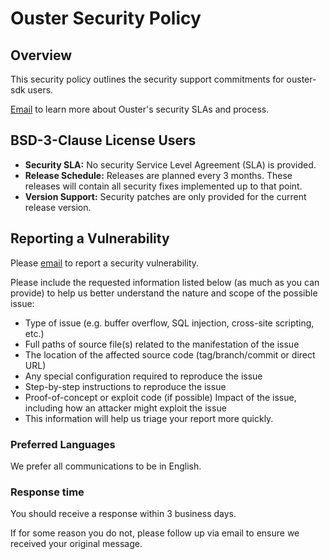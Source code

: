 # Ouster Security Policy

## Overview

This security policy outlines the security support commitments for ouster-sdk users.

[Email](security@ouster.io) to learn more about Ouster's security SLAs and process.

## BSD-3-Clause License Users

- **Security SLA:** No security Service Level Agreement (SLA) is provided.
- **Release Schedule:** Releases are planned every 3 months. These releases
  will contain all security fixes implemented up to that point.
- **Version Support:** Security patches are only provided for the current
  release version.

## Reporting a Vulnerability

Please [email](security@ouster.io) to report a security vulnerability.

Please include the requested information listed below (as much as you can provide) to help us better understand 
the nature and scope of the possible issue:

- Type of issue (e.g. buffer overflow, SQL injection, cross-site scripting, etc.)
- Full paths of source file(s) related to the manifestation of the issue
- The location of the affected source code (tag/branch/commit or direct URL)
- Any special configuration required to reproduce the issue
- Step-by-step instructions to reproduce the issue
- Proof-of-concept or exploit code (if possible)
Impact of the issue, including how an attacker might exploit the issue
- This information will help us triage your report more quickly.

### Preferred Languages
We prefer all communications to be in English.

### Response time 
You should receive a response within 3 business days. 

If for some reason you do not, please follow up via email to ensure we received your original message.